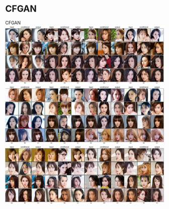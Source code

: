 # CFGAN
CFGAN
![Image text](https://github.com/c1a1o1/CFGAN/blob/master/s3.png)
![Image text](https://github.com/c1a1o1/CFGAN/blob/master/s4.png)
![Image text](https://github.com/c1a1o1/CFGAN/blob/master/s5.png)
